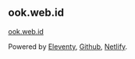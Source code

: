 ## ook.web.id

[ook.web.id](https://ook.web.id/)

Powered by [Eleventy](https://www.11ty.dev/), [Github](https://github.com/), [Netlify](https://www.netlify.com/).
